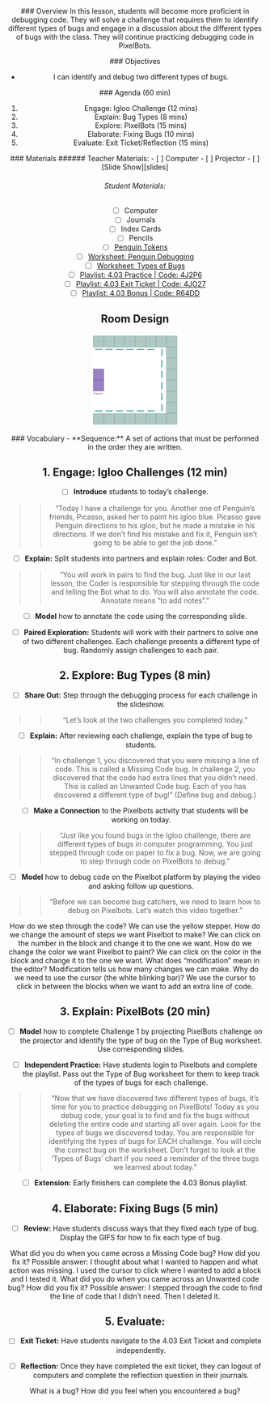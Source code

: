 <header class='header' title='Debugging Code' subtitle='Lesson 4.03'/>

<notable>
<iconp src='/icons/activity.png'>### Overview</iconp>
In this lesson, students will become more proficient in debugging code. They will solve a challenge that requires them to identify different types of bugs and engage in a discussion about the different types of bugs with the class. They will continue practicing debugging code in PixelBots.

<iconp src='/icons/objectives.png'>### Objectives</iconp>
-  I can identify and debug two different types of bugs.

<iconp src='/icons/agenda.png'>### Agenda (60 min)</iconp>
1. Engage: Igloo Challenge (12 mins)
1. Explain: Bug Types (8 mins)
1. Explore: PixelBots (15 mins)
1. Elaborate: Fixing Bugs (10 mins)
1. Evaluate: Exit Ticket/Reflection (15 mins)

<note>
<iconp src='/icons/materials.png'>### Materials</iconp>
###### Teacher Materials:
- [ ] Computer
- [ ] Projector
- [ ] [Slide Show][slides]

###### Student Materials:
- [ ] Computer
- [ ] Journals
- [ ] Index Cards
- [ ] Pencils
- [ ] [Penguin Tokens][token]
- [ ] [Worksheet: Penguin Debugging][worksheet]
- [ ] [Worksheet: Types of Bugs][bugs]
- [ ] [Playlist: 4.03 Practice | Code: 4J2P6][practice]
- [ ] [Playlist: 4.03 Exit Ticket | Code: 4JO27][exit]
- [ ] [Playlist: 4.03 Bonus | Code: R64DD][extension]

</note>

## Room Design
![room](/images/layout-online.png)

<note>
<iconp src='/icons/vocab.png'>### Vocabulary</iconp>
- **Sequence:** A set of actions that must be performed in the order they are written.
</note>

<pagebreak/>

## 1. Engage: Igloo Challenges (12 min)
- [ ] **Introduce** students to today’s challenge.
>>“Today I have a challenge for you. Another one of Penguin’s friends, Picasso, asked her to paint his igloo blue. Picasso gave Penguin directions to his igloo, but he made a mistake in his directions. If we don’t find his mistake and fix it, Penguin isn’t going to be able to get the job done.”

- [ ] **Explain:** Split students into partners and explain roles: Coder and Bot.
>>“You will work in pairs to find the bug. Just like in our last lesson, the Coder is responsible for stepping through the code and telling the Bot what to do. You will also annotate the code. Annotate means “to add notes”.”

- [ ] **Model** how to annotate the code using the corresponding slide.

- [ ] **Paired Exploration:** Students will work with their partners to solve one of two different challenges. Each challenge presents a different type of bug. Randomly assign challenges to each pair.

## 2. Explore: Bug Types (8 min)
- [ ] **Share Out:** Step through the debugging process for each challenge in the slideshow.
>>“Let’s look at the two challenges you completed today.”

- [ ]  **Explain:** After reviewing each challenge, explain the type of bug to students.
>>“In challenge 1, you discovered that you were missing a line of code. This is called a Missing Code bug.
In challenge 2, you discovered that the code had extra lines that you didn’t need. This is called an Unwanted Code bug.
Each of you has discovered a different type of bug!” (Define bug and debug.)

- [ ] **Make a Connection** to the Pixelbots activity that students will be working on today.
>>“Just like you found bugs in the Igloo challenge, there are different types of bugs in computer programming. You just stepped through code on paper to fix a bug. Now, we are going to step through code on PixelBots to debug.”

- [ ] **Model** how to debug code on the Pixelbot platform by playing the video and asking follow up questions.
>>“Before we can become bug catchers, we need to learn how to debug on Pixelbots. Let’s watch this video together.”

<iconp type='question'>How do we step through the code?</iconp>
<iconp type='answer'>We can use the yellow stepper.</iconp>
<iconp type='question'>How do we change the amount of steps we want Pixelbot to make?</iconp>
<iconp type='answer'>We can click on the number in the block and change it to the one we want.</iconp>
<iconp type='question'>How do we change the color we want Pixelbot to paint?</iconp>
<iconp type='answer'>We can click on the color in the block and change it to the one we want.</iconp>
<iconp type='question'>What does “modification” mean in the editor?</iconp>
<iconp type='answer'>Modification tells us how many changes we can make.</iconp>
<iconp type='question'>Why do we need to use the cursor (the white blinking bar)?</iconp>
<iconp type='answer'>We use the cursor to click in between the blocks when we want to add an extra line of code.</iconp>

## 3. Explain: PixelBots (20 min)
- [ ] **Model** how to complete Challenge 1 by projecting PixelBots challenge on the projector and identify the type of bug on the Type of Bug worksheet. Use corresponding slides.

- [ ] **Independent Practice:** Have students login to Pixelbots and complete the playlist. Pass out the Type of Bug worksheet for them to keep track of the types of bugs for each challenge.
>>“Now that we have discovered two different types of bugs, it’s time for you to practice debugging on PixelBots! Today as you debug code, your goal is to find and fix the bugs without deleting the entire code and starting all over again. Look for the types of bugs we discovered today. You are responsible for identifying the types of bugs for EACH challenge. You will circle the correct bug on the worksheet. Don’t forget to look at the ‘Types of Bugs’ chart if you need a reminder of the three bugs we learned about today.”

- [ ] **Extension:** Early finishers can complete the 4.03 Bonus playlist.

## 4. Elaborate: Fixing Bugs (5 min)
- [ ] **Review:** Have students discuss ways that they fixed each type of bug. Display the GIFS for how to fix each type of bug.

<iconp type='question'>What did you do when you came across a Missing Code bug? How did you fix it?</iconp>
<iconp type='answer'>Possible answer: I thought about what I wanted to happen and what action was missing. I used the cursor to click where I wanted to add a block and I tested it.</iconp>
<iconp type='question'>What did you do when you came across an Unwanted code bug? How did you fix it?</iconp>
<iconp type='answer'>Possible answer: I stepped through the code to find the line of code that I didn’t need. Then I deleted it.</iconp>

## 5. Evaluate:
- [ ] **Exit Ticket:** Have students navigate to the 4.03 Exit Ticket and complete independently.

- [ ] **Reflection:** Once they have completed the exit ticket, they can logout of computers and complete the reflection question in their journals.

<iconp type='question'>What is a bug? How did you feel when you encountered a bug?</iconp>


</notable>

[slides]:https://drive.google.com/open?id=1cZ_T7e9zHl_AZUoX65GJ-8cMUGKqtWZyMvvwZF_V_Oo
[token]: https://drive.google.com/open?id=1WjVvupynL7FuvuSwMS_IKNYxj8mHVcwnHGM5Bmr213g
[worksheet]: https://drive.google.com/open?id=1jmXt4w6oVO_3FtWSTRilLGxl1K6OgVskJL2MAKp-Y0U
[bugs]: https://drive.google.com/open?id=1UauKgtEJR8mYRoKNlV_jlZwlBU-MXHifmFI55VfTO40
[practice]:http://www.pixelbots.io/4J2P6
[exit]: http://www.pixelbots.io/4JO27
[extension]: http://www.pixelbots.io/R64DD
